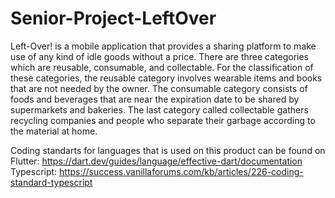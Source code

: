 # Senior-Project-LeftOver

Left-Over! is a mobile application that provides a sharing platform to make use of any kind of idle goods without a price. There are three categories which are reusable, consumable, and collectable. For the classification of these categories, the reusable category involves wearable items and books that are not needed by the owner. The consumable category consists of foods and beverages that are near the expiration date to be shared by supermarkets and bakeries. The last category called collectable gathers recycling companies and people who separate their garbage according to the material at home. 


Coding standarts for languages that is used on this product can be found on <br />
Flutter: https://dart.dev/guides/language/effective-dart/documentation <br />
Typescript: https://success.vanillaforums.com/kb/articles/226-coding-standard-typescript <br />
